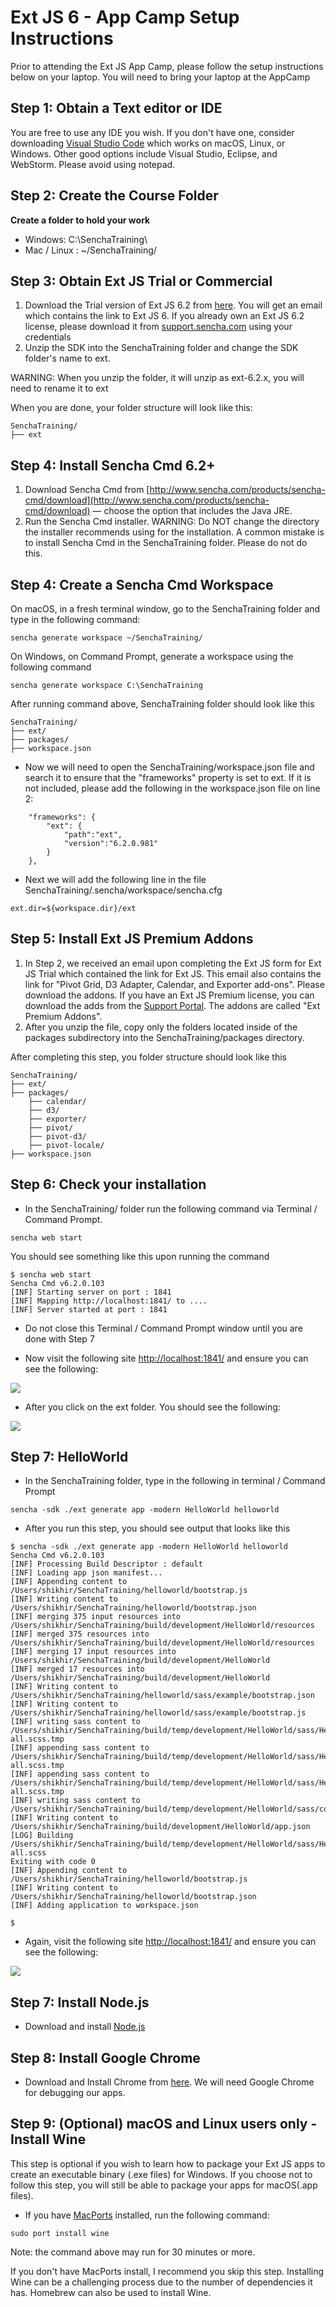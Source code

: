 # Ext JS 6 - App Camp Setup Instructions

Prior to attending the Ext JS App Camp, please follow the setup instructions below on your laptop. You will need to bring your laptop at the AppCamp

## Step 1: Obtain a Text editor or IDE

You are free to use any IDE you wish. If you don't have one, consider downloading [Visual Studio Code](http://code.visualstudio.com/) which works on macOS, Linux, or Windows. Other good options include Visual Studio, Eclipse, and WebStorm. Please avoid using notepad. 

## Step 2: Create the Course Folder

**Create a folder to hold your work**

* Windows: C:\SenchaTraining\
* Mac / Linux : ~/SenchaTraining/


## Step 3: Obtain Ext JS Trial or Commercial

1. Download the Trial version of Ext JS 6.2 from [here](https://www.sencha.com/products/extjs/evaluate/). You will get an email which contains the link to Ext JS 6. If you already own an Ext JS 6.2 license, please download it from [support.sencha.com](support.sencha.com) using your credentials 
2. Unzip the SDK into the SenchaTraining folder and change the SDK folder's name to ext. 

WARNING: When you unzip the folder, it will unzip as ext-6.2.x, you will need to rename it to ext

When you are done, your folder structure will look like this:

```
SenchaTraining/
├── ext 
```

## Step 4: Install Sencha Cmd 6.2+

1. Download Sencha Cmd from [http://www.sencha.com/products/sencha-cmd/download](http://www.sencha.com/products/sencha-cmd/download) — choose the option that includes the Java JRE.
2. Run the Sencha Cmd installer. WARNING: Do NOT change the directory the installer recommends using for the installation. A common mistake is to install Sencha Cmd in the SenchaTraining folder. Please do not do this. 


## Step 4: Create a Sencha Cmd Workspace

On macOS, in a fresh terminal window, go to the SenchaTraining folder and type in the following command:
```
sencha generate workspace ~/SenchaTraining/
```

On Windows, on Command Prompt, generate a workspace using the following command
```
sencha generate workspace C:\SenchaTraining
```

After running command above, SenchaTraining folder should look like this
```
SenchaTraining/
├── ext/
├── packages/
├── workspace.json

```

* Now we will need to open the SenchaTraining/workspace.json file and search it to ensure that the "frameworks" property is set to ext. If it is not included, please add the following in the workspace.json file on line 2:
```
    "frameworks": {
        "ext": {
            "path":"ext",
            "version":"6.2.0.981"
        }
    },
```
 * Next we will add the following line in the file SenchaTraining/.sencha/workspace/sencha.cfg
```
ext.dir=${workspace.dir}/ext
```

## Step 5: Install Ext JS Premium Addons

1. In Step 2, we received an email upon completing the Ext JS form for Ext JS Trial which contained the link for Ext JS. This email also contains the link for "Pivot Grid, D3 Adapter, Calendar, and Exporter add-ons". Please download the addons. If you have an Ext JS Premium license, you can download the adds from the [Support Portal](). The addons are called "Ext Premium Addons".
2. After you unzip the file, copy only the folders located inside of the packages subdirectory into the SenchaTraining/packages directory.

After completing this step, you folder structure should look like this

```
SenchaTraining/
├── ext/
├── packages/
    ├── calendar/
    ├── d3/
    ├── exporter/
    ├── pivot/
    ├── pivot-d3/
    ├── pivot-locale/
├── workspace.json

```
## Step 6: Check your installation

* In the SenchaTraining/ folder run the following command via Terminal / Command Prompt.
```
sencha web start
```

You should see something like this upon running the command
```
$ sencha web start
Sencha Cmd v6.2.0.103
[INF] Starting server on port : 1841
[INF] Mapping http://localhost:1841/ to ....
[INF] Server started at port : 1841

```
* Do not close this Terminal / Command Prompt window until you are done with Step 7

* Now visit the following site [http://localhost:1841/](http://localhost:1841) and ensure you can see the following:
<img src="correct_setup.jpg" align="center" />

* After you click on the ext folder. You should see the following:

 <img src="welcome.jpg" align="center" />

## Step 7: HelloWorld

* In the SenchaTraining folder, type in the following in terminal / Command Prompt

```
sencha -sdk ./ext generate app -modern HelloWorld helloworld
```

* After you run this step, you should see output that looks like this
```
$ sencha -sdk ./ext generate app -modern HelloWorld helloworld
Sencha Cmd v6.2.0.103
[INF] Processing Build Descriptor : default
[INF] Loading app json manifest...
[INF] Appending content to /Users/shikhir/SenchaTraining/helloworld/bootstrap.js
[INF] Writing content to /Users/shikhir/SenchaTraining/helloworld/bootstrap.json
[INF] merging 375 input resources into /Users/shikhir/SenchaTraining/build/development/HelloWorld/resources
[INF] merged 375 resources into /Users/shikhir/SenchaTraining/build/development/HelloWorld/resources
[INF] merging 17 input resources into /Users/shikhir/SenchaTraining/build/development/HelloWorld
[INF] merged 17 resources into /Users/shikhir/SenchaTraining/build/development/HelloWorld
[INF] Writing content to /Users/shikhir/SenchaTraining/helloworld/sass/example/bootstrap.json
[INF] Writing content to /Users/shikhir/SenchaTraining/helloworld/sass/example/bootstrap.js
[INF] writing sass content to /Users/shikhir/SenchaTraining/build/temp/development/HelloWorld/sass/HelloWorld-all.scss.tmp
[INF] appending sass content to /Users/shikhir/SenchaTraining/build/temp/development/HelloWorld/sass/HelloWorld-all.scss.tmp
[INF] appending sass content to /Users/shikhir/SenchaTraining/build/temp/development/HelloWorld/sass/HelloWorld-all.scss.tmp
[INF] writing sass content to /Users/shikhir/SenchaTraining/build/temp/development/HelloWorld/sass/config.rb
[INF] Writing content to /Users/shikhir/SenchaTraining/build/development/HelloWorld/app.json
[LOG] Building /Users/shikhir/SenchaTraining/build/temp/development/HelloWorld/sass/HelloWorld-all.scss
Exiting with code 0
[INF] Appending content to /Users/shikhir/SenchaTraining/helloworld/bootstrap.js
[INF] Writing content to /Users/shikhir/SenchaTraining/helloworld/bootstrap.json
[INF] Adding application to workspace.json

$ 

```

* Again, visit the following site [http://localhost:1841/](http://localhost:1841) and ensure you can see the following:
<img src="hello-world-works.jpg" align="center" />



## Step 7: Install Node.js

* Download and install [Node.js](nodejs.org)

## Step 8: Install Google Chrome

* Download and Install Chrome from [here](https://www.google.com/intl/en/chrome/). We will need Google Chrome for debugging our apps.

## Step 9: (Optional) macOS and Linux users only - Install Wine

This step is optional if you wish to learn how to package your Ext JS apps to create an executable binary (.exe files) for Windows. If you choose not to follow this step, you will still be able to package your apps for macOS(.app files).

* If you have [MacPorts](macports.org) installed, run the following command:
```
sudo port install wine
```
Note: the command above may run for 30 minutes or more. 

If you don't have MacPorts install, I recommend you skip this step. Installing Wine can be a challenging process due to the number of dependencies it has. Homebrew can also be used to install Wine.
